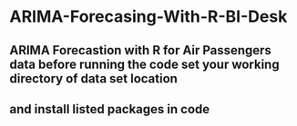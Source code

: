 # ARIMA-Forecasing-With-R-BI-Desk

## ARIMA Forecastion with R for Air Passengers data before running the code set your working directory of data set location 
## and install listed packages in code 
